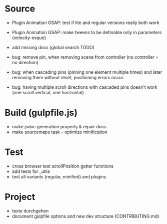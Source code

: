 # Source
 - Plugin Animation GSAP: test if lite and regular versions really both work
 - Plugin Animation GSAP: make tweens to be definable only in parameters (velocity-esque)
 - add missing docs (global search TODO)
 
 - bug: remove pin, when removing scene from controller (no controller = no direction)

 - bug: when cascading pins (pinning one element multiple times) and later removing them without reset, positioning errors occur.
 - bug: having multiple scroll directions with cascaded pins doesn't work (one scroll vertical, one horizontal)

# Build (gulpfile.js)
 - make jsdoc generation properly & repair docs
 - make sourcemaps task
 – optimize minification

# Test
 - cross browser test scrollPosition getter functions
 - add tests for _utils
 - test all variants (regular, minified) and plugins

# Project
 - texte durchgehen
 - document gulpfile options and new dev structure (CONTRIBUTING.md)